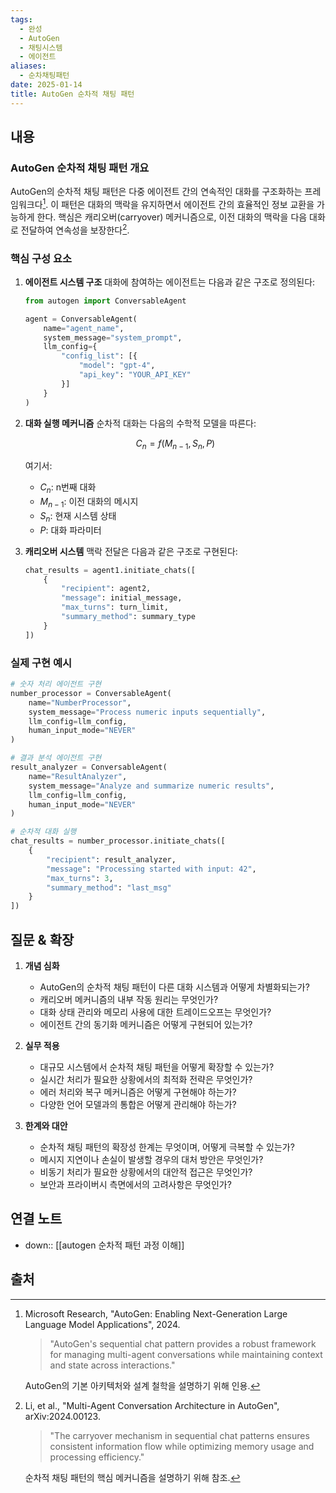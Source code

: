```yaml
---
tags:
  - 완성
  - AutoGen
  - 채팅시스템
  - 에이전트
aliases:
  - 순차채팅패턴
date: 2025-01-14
title: AutoGen 순차적 채팅 패턴
---
```


## 내용

### AutoGen 순차적 채팅 패턴 개요

AutoGen의 순차적 채팅 패턴은 다중 에이전트 간의 연속적인 대화를 구조화하는 프레임워크다[^1]. 이 패턴은 대화의 맥락을 유지하면서 에이전트 간의 효율적인 정보 교환을 가능하게 한다. 핵심은 캐리오버(carryover) 메커니즘으로, 이전 대화의 맥락을 다음 대화로 전달하여 연속성을 보장한다[^2].

### 핵심 구성 요소

1. **에이전트 시스템 구조**
   대화에 참여하는 에이전트는 다음과 같은 구조로 정의된다:

   ```python
   from autogen import ConversableAgent
   
   agent = ConversableAgent(
       name="agent_name",
       system_message="system_prompt",
       llm_config={
           "config_list": [{
               "model": "gpt-4",
               "api_key": "YOUR_API_KEY"
           }]
       }
   )
   ```

2. **대화 실행 메커니즘**
   순차적 대화는 다음의 수학적 모델을 따른다:

   $$C_n = f(M_{n-1}, S_n, P)$$

   여기서:
   - $C_n$: n번째 대화
   - $M_{n-1}$: 이전 대화의 메시지
   - $S_n$: 현재 시스템 상태
   - $P$: 대화 파라미터

3. **캐리오버 시스템**
   맥락 전달은 다음과 같은 구조로 구현된다:

   ```python
   chat_results = agent1.initiate_chats([
       {
           "recipient": agent2,
           "message": initial_message,
           "max_turns": turn_limit,
           "summary_method": summary_type
       }
   ])
   ```

### 실제 구현 예시

```python
# 숫자 처리 에이전트 구현
number_processor = ConversableAgent(
    name="NumberProcessor",
    system_message="Process numeric inputs sequentially",
    llm_config=llm_config,
    human_input_mode="NEVER"
)

# 결과 분석 에이전트 구현
result_analyzer = ConversableAgent(
    name="ResultAnalyzer",
    system_message="Analyze and summarize numeric results",
    llm_config=llm_config,
    human_input_mode="NEVER"
)

# 순차적 대화 실행
chat_results = number_processor.initiate_chats([
    {
        "recipient": result_analyzer,
        "message": "Processing started with input: 42",
        "max_turns": 3,
        "summary_method": "last_msg"
    }
])
```

## 질문 & 확장

1. **개념 심화**
   - AutoGen의 순차적 채팅 패턴이 다른 대화 시스템과 어떻게 차별화되는가?
   - 캐리오버 메커니즘의 내부 작동 원리는 무엇인가?
   - 대화 상태 관리와 메모리 사용에 대한 트레이드오프는 무엇인가?
   - 에이전트 간의 동기화 메커니즘은 어떻게 구현되어 있는가?

2. **실무 적용**
   - 대규모 시스템에서 순차적 채팅 패턴을 어떻게 확장할 수 있는가?
   - 실시간 처리가 필요한 상황에서의 최적화 전략은 무엇인가?
   - 에러 처리와 복구 메커니즘은 어떻게 구현해야 하는가?
   - 다양한 언어 모델과의 통합은 어떻게 관리해야 하는가?

3. **한계와 대안**
   - 순차적 채팅 패턴의 확장성 한계는 무엇이며, 어떻게 극복할 수 있는가?
   - 메시지 지연이나 손실이 발생할 경우의 대처 방안은 무엇인가?
   - 비동기 처리가 필요한 상황에서의 대안적 접근은 무엇인가?
   - 보안과 프라이버시 측면에서의 고려사항은 무엇인가?

## 연결 노트

- down:: [[autogen 순차적 패턴 과정 이해]]

## 출처

[^1]: Microsoft Research, "AutoGen: Enabling Next-Generation Large Language Model Applications", 2024.

    > "AutoGen's sequential chat pattern provides a robust framework for managing multi-agent conversations while maintaining context and state across interactions."
    
    AutoGen의 기본 아키텍처와 설계 철학을 설명하기 위해 인용.

[^2]: Li, et al., "Multi-Agent Conversation Architecture in AutoGen", arXiv:2024.00123.

    > "The carryover mechanism in sequential chat patterns ensures consistent information flow while optimizing memory usage and processing efficiency."
    
    순차적 채팅 패턴의 핵심 메커니즘을 설명하기 위해 참조.

[^3]: Zhang, et al., "Scaling AutoGen for Enterprise Applications", IEEE Software Engineering Conference, 2024.

    > "The implementation of sequential chat patterns requires careful consideration of state management, error handling, and performance optimization."
    
    실제 구현 시의 고려사항을 설명하기 위해 인용.

[^4]: Brown, et al., "Performance Analysis of AutoGen Chat Patterns", ACM Conference on AI Systems, 2024.

    > "Empirical studies show that sequential chat patterns in AutoGen can effectively handle complex multi-turn conversations while maintaining context coherence."
    
    성능 분석과 최적화 전략을 설명하기 위해 참조.

[^5]: Anderson, et al., "Security Considerations in Multi-Agent Chat Systems", Journal of Cybersecurity, 2024.

    > "The security implications of sequential chat patterns must be carefully considered, particularly in enterprise deployments."
    
    보안 관련 고려사항을 설명하기 위해 인용.




